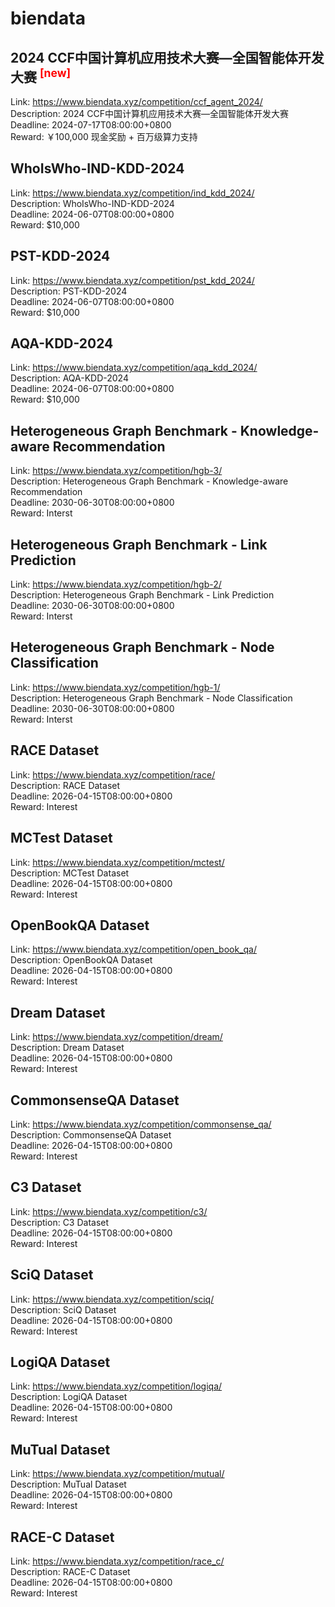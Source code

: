# biendata



## 2024 CCF中国计算机应用技术大赛—全国智能体开发大赛 <sup style="color:red">[new]<sup>  

Link: https://www.biendata.xyz/competition/ccf_agent_2024/  
Description: 2024 CCF中国计算机应用技术大赛—全国智能体开发大赛  
Deadline: 2024-07-17T08:00:00+0800  
Reward: ￥100,000 现金奖励 + 百万级算力支持  


## WhoIsWho-IND-KDD-2024

Link: https://www.biendata.xyz/competition/ind_kdd_2024/  
Description: WhoIsWho-IND-KDD-2024  
Deadline: 2024-06-07T08:00:00+0800  
Reward: $10,000  


## PST-KDD-2024

Link: https://www.biendata.xyz/competition/pst_kdd_2024/  
Description: PST-KDD-2024  
Deadline: 2024-06-07T08:00:00+0800  
Reward: $10,000  


## AQA-KDD-2024

Link: https://www.biendata.xyz/competition/aqa_kdd_2024/  
Description: AQA-KDD-2024  
Deadline: 2024-06-07T08:00:00+0800  
Reward: $10,000  


## Heterogeneous Graph Benchmark - Knowledge-aware Recommendation

Link: https://www.biendata.xyz/competition/hgb-3/  
Description: Heterogeneous Graph Benchmark - Knowledge-aware Recommendation  
Deadline: 2030-06-30T08:00:00+0800  
Reward: Interst  


## Heterogeneous Graph Benchmark - Link Prediction

Link: https://www.biendata.xyz/competition/hgb-2/  
Description: Heterogeneous Graph Benchmark - Link Prediction  
Deadline: 2030-06-30T08:00:00+0800  
Reward: Interst  


## Heterogeneous Graph Benchmark - Node Classification

Link: https://www.biendata.xyz/competition/hgb-1/  
Description: Heterogeneous Graph Benchmark - Node Classification  
Deadline: 2030-06-30T08:00:00+0800  
Reward: Interst  


## RACE Dataset

Link: https://www.biendata.xyz/competition/race/  
Description: RACE Dataset  
Deadline: 2026-04-15T08:00:00+0800  
Reward: Interest  


## MCTest Dataset

Link: https://www.biendata.xyz/competition/mctest/  
Description: MCTest Dataset  
Deadline: 2026-04-15T08:00:00+0800  
Reward: Interest  


## OpenBookQA Dataset

Link: https://www.biendata.xyz/competition/open_book_qa/  
Description: OpenBookQA Dataset  
Deadline: 2026-04-15T08:00:00+0800  
Reward: Interest  


## Dream Dataset

Link: https://www.biendata.xyz/competition/dream/  
Description: Dream Dataset  
Deadline: 2026-04-15T08:00:00+0800  
Reward: Interest  


## CommonsenseQA Dataset

Link: https://www.biendata.xyz/competition/commonsense_qa/  
Description: CommonsenseQA Dataset  
Deadline: 2026-04-15T08:00:00+0800  
Reward: Interest  


## C3 Dataset

Link: https://www.biendata.xyz/competition/c3/  
Description: C3 Dataset  
Deadline: 2026-04-15T08:00:00+0800  
Reward: Interest  


## SciQ Dataset

Link: https://www.biendata.xyz/competition/sciq/  
Description: SciQ Dataset  
Deadline: 2026-04-15T08:00:00+0800  
Reward: Interest  


## LogiQA Dataset

Link: https://www.biendata.xyz/competition/logiqa/  
Description: LogiQA Dataset  
Deadline: 2026-04-15T08:00:00+0800  
Reward: Interest  


## MuTual Dataset

Link: https://www.biendata.xyz/competition/mutual/  
Description: MuTual Dataset  
Deadline: 2026-04-15T08:00:00+0800  
Reward: Interest  


## RACE-C Dataset

Link: https://www.biendata.xyz/competition/race_c/  
Description: RACE-C Dataset  
Deadline: 2026-04-15T08:00:00+0800  
Reward: Interest  

